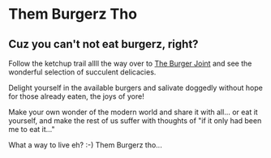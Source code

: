 # Them Burgerz Tho

## Cuz you can't not eat burgerz, right?

Follow the ketchup trail allll the way over to [The Burger Joint](https://immense-sea-80454.herokuapp.com/) and see the wonderful selection of succulent delicacies.

Delight yourself in the available burgers and salivate doggedly without hope for those already eaten, the joys of yore!

Make your own wonder of the modern world and share it with all...
or eat it yourself, and make the rest of us suffer with thoughts of "if it only had been me to eat it..."

What a way to live eh? :-)
Them Burgerz tho...

